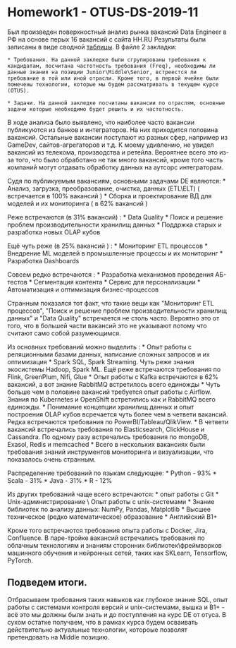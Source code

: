 # Homework1 - OTUS-DS-2019-11 

Был произведен поверхностный анализ рынка вакансий Data Engineer в РФ на основе перых 16 вакансий с сайта HH.RU 
Результаты были записаны в виде сводной [таблицы](https://github.com/adm-8/otus-de-andreevds-2019-11/raw/master/HW1_Lesson1/HH%20-%20Data%20Engineer.xlsx). В файле 2 закладки:

	* Требования. На данной закледке были сгрупированы требования к кандидатам, посчитана частотность требования (Freq), необходимы ли данные знания на позиции Junior\Middle\Senior, встреестся ли требование в той или иной отрасли. Кроме того, в первой ячейке были помечены технологии, которые мы будем рассматривать в текущем курсе (OTUS).
	
	* Задачи. На данной закледке посчитаны вакансии по отраслям, основные задачи которые необходимо будет решить и их частотность.
	
В ходе анализа было выявлено, что наиболее часто вакансии публикуются из банков и интеграторов. На них приходится половина вакансий. Остальные вакансии поступают из разных сфер, например из GameDev, сайтов-агрегаторов и т.д. К моему удивлению, не увидел вакансий из телекома, производства и ретейла. Вероятнее всего это из-за того, что было обработано не так много вакансий, кроме того часть компаний могут отдавать обработку данных на аутсорс интеграторам.

Судя по публикуемым вакансиям, основными задачами DE являются:
	* Анализ, загрузка, преобразование, очистка, данных (ETL\ELT) ( встречается в 100% вакансий )
	* Сборка и проектирование ВД для моделей и их мониторинга ( в 62% вакансий )
	
Реже встречаются (в 31% вакансий) :
	* Data Quality
	* Поиск и решение проблем производительности хранилищ данных
	* Поддржка старых и разработка новых OLAP кубов

Ещё чуть реже (в 25% вакансий ) :
	* Мониторинг ETL процессов
	* Внедрение ML моделей в промышленные процессы и их мониторинг
	* Разработка Dashboards

Совсем редко встречаются :
	* Разработка механизмов проведения АБ-тестов
	* Сегментация контента
	* Сервис для персонализации
	* Автоматизация и оптимизация бизнес-процессов
	
Странным показался тот факт, что такие вещи как "Мониторинг ETL процессов", "Поиск и решение проблем производительности хранилищ данных" и "Data Quality" встречается не столь часто. Вероятно это от того, что в большей части вакансий это не указывают потому что считают само собой разумеющимся.

Из основных требований можно выделить :
	* Опыт работы с реляционными базами данных, написание сложных запросов и их оптимизация
	* Spark SQL, Spark Streaming. Чуть реже знания экосистемы Hadoop, Spark ML. Ещё реже встречаются требования по Flink, GreenPlum, Nifi, Glue
	* Опыт работы с Kafka встречаются в 62% вакансий, а вот знание RabbitMQ встретилось всего единожды
	* Чуть больше чем в половине вакансий требуется опыт работы с Airflow. Знания по Kubernetes и OpenShift встретились как и RabbitMQ всего единожды.
	* Понимание концепции хранилищ данных и опыт построения OLAP кубов всречается чуть более чем в четвети вакансий. Редка встречаются требования по PowerBI/Tableau/QlikView.
	* В четвети вакансий встречались требования по Elasticsearch, ClickHouse и Cassandra. По одному разу встречались требования по mongoDB, Exasol, Redis и memcached
	* Всего в нескольких вакансиях были требования знаний инструментов мониторинга и визуализации, что показалось очень странным. 
 
Распределение требований по языкам следующее:
	* Python - 93% 
	* Scala - 31%
	* Java - 31%
	* R	- 12%
	
Из других требований чаще всего встречаются:
	* опыт работы с Git
	* Unix-администрирование \ Опыт работы с unix-системами
	* Знание библиотек по анализу данных: NumPy, Pandas, Matplotlib
	* Высшее техническое (редко математическое) образование
	* Английский B1+ 

Кроме того встречаются требования опыта работы с Docker, Jira, Confluence. 
В паре-тройке вакансий  встречались требования по облачным технологиям и знаниям сторонних библиотек\фреймворков машинного обучения и нейронных сетей, таких как SKLearn, Tensorflow, PyTorch.

## Подведем итоги. 

Отбрасываем требования таких навыков как глубокое знание SQL, опыт работы с системами контроля версий и unix-системами, вышка и B1+ - всё это мы должны были знать и до поступления на курс DE от отуса. В сухом остатке получаем, что в рамках курса будем осваивать действительно актуальные технологии, котороые позволят претендовать на Middle позицию.
